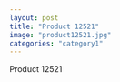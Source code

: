 ```yaml
---
layout: post
title: "Product 12521"
image: "product12521.jpg"
categories: "category1"
---
```

Product 12521
